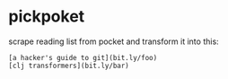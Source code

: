 # pickpoket
scrape reading list from pocket and transform it into this:
```
[a hacker's guide to git](bit.ly/foo)
[clj transformers](bit.ly/bar)
```

